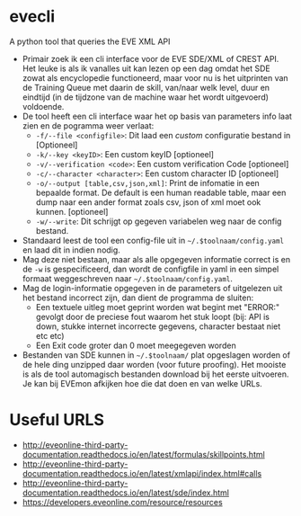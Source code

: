 # evecli
A python tool that queries the EVE XML API

- Primair zoek ik een cli interface voor de EVE SDE/XML of CREST API. Het leuke is als ik vanalles uit kan lezen op een dag omdat het SDE zowat als encyclopedie functioneerd, maar voor nu is het uitprinten van de Training Queue met daarin de skill, van/naar welk level, duur en eindtijd (in de tijdzone van de machine waar het wordt uitgevoerd) voldoende.
- De tool heeft een cli interface waar het op basis van parameters info laat zien en de pogramma weer verlaat:
  - `-f/--file <configfile>`: Dit laad een _custom_ configuratie bestand in [Optioneel]
  - `-k/--key <keyID>`: Een custom keyID [optioneel]
  - `-v/--verification <code>`: Een custom verification Code [optioneel]
  - `-c/--character <character>`: Een custom character ID [optioneel]
  - `-o/--output [table,csv,json,xml]`: Print de infomatie in een bepaalde format. De default is een human readable table, maar een dump naar een ander format zoals csv, json of xml moet ook kunnen. [optioneel]
  - `-w/--write`: Dit schrijgt op gegeven variabelen weg naar de config bestand.
- Standaard leest de tool een config-file uit in `~/.$toolnaam/config.yaml` en laad dit in indien nodig.
- Mag deze niet bestaan, maar als alle opgegeven informatie correct is en de `-w` is gespecificeerd, dan wordt de configfile in yaml in een simpel formaat weggeschreven naar `~/.$toolnaam/config.yaml`.
- Mag de login-informatie opgegeven in de parameters of uitgelezen uit het bestand incorrect zijn, dan dient de programma de sluiten:
  - Een textuele uitleg moet geprint worden wat begint met "ERROR:" gevolgt door de preciese fout waarom het stuk loopt (bij: API is down, stukke internet incorrecte gegevens, character bestaat niet etc etc)
  - Een Exit code groter dan 0 moet meegegeven worden
- Bestanden van SDE kunnen in `~/.$toolnaam/` plat opgeslagen worden of de hele ding unzipped daar worden (voor future proofing). Het mooiste is als de tool automagisch bestanden download bij het eerste uitvoeren. Je kan bij EVEmon afkijken hoe die dat doen en van welke URLs.

# Useful URLS
- http://eveonline-third-party-documentation.readthedocs.io/en/latest/formulas/skillpoints.html
- http://eveonline-third-party-documentation.readthedocs.io/en/latest/xmlapi/index.html#calls
- http://eveonline-third-party-documentation.readthedocs.io/en/latest/sde/index.html
- https://developers.eveonline.com/resource/resources
